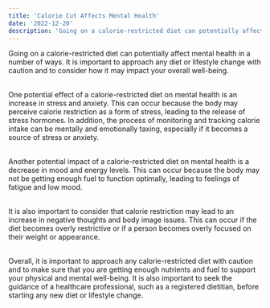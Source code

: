 ```yaml
---
title: 'Calorie Cut Affects Mental Health'
date: '2022-12-20'
description: 'Going on a calorie-restricted diet can potentially affect mental health in a number of ways. It is important to approach any diet or lifestyle change with caution and to consider how it may impact your overall well-being.'
---
```


Going on a calorie-restricted diet can potentially affect mental health in a number of ways. It is important to approach any diet or lifestyle change with caution and to consider how it may impact your overall well-being.      
<br />  

One potential effect of a calorie-restricted diet on mental health is an increase in stress and anxiety. This can occur because the body may perceive calorie restriction as a form of stress, leading to the release of stress hormones. In addition, the process of monitoring and tracking calorie intake can be mentally and emotionally taxing, especially if it becomes a source of stress or anxiety.      
<br />  

Another potential impact of a calorie-restricted diet on mental health is a decrease in mood and energy levels. This can occur because the body may not be getting enough fuel to function optimally, leading to feelings of fatigue and low mood.      
<br />  

It is also important to consider that calorie restriction may lead to an increase in negative thoughts and body image issues. This can occur if the diet becomes overly restrictive or if a person becomes overly focused on their weight or appearance.      
<br />  

Overall, it is important to approach any calorie-restricted diet with caution and to make sure that you are getting enough nutrients and fuel to support your physical and mental well-being. It is also important to seek the guidance of a healthcare professional, such as a registered dietitian, before starting any new diet or lifestyle change.  